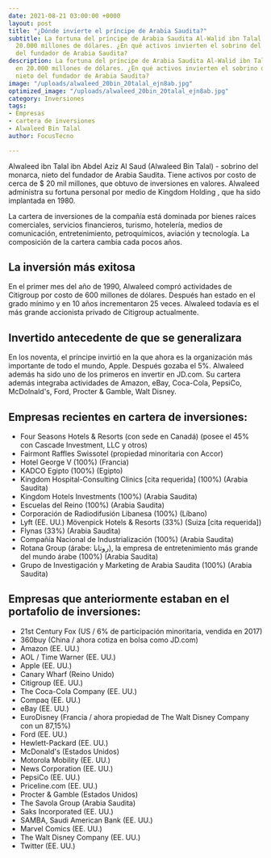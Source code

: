 ```yaml
---
date: 2021-08-21 03:00:00 +0000
layout: post
title: "¿Dónde invierte el príncipe de Arabia Saudita?"
subtitle: La fortuna del príncipe de Arabia Saudita Al-Walid ibn Talal se estima en
  20.000 millones de dólares. ¿En qué activos invierten el sobrino del rey y el nieto
  del fundador de Arabia Saudita?
description: La fortuna del príncipe de Arabia Saudita Al-Walid ibn Talal se estima
  en 20.000 millones de dólares. ¿En qué activos invierten el sobrino del rey y el
  nieto del fundador de Arabia Saudita?
image: "/uploads/alwaleed_20bin_20talal_ejn8ab.jpg"
optimized_image: "/uploads/alwaleed_20bin_20talal_ejn8ab.jpg"
category: Inversiones
tags:
- Empresas
- cartera de inversiones
- Alwaleed Bin Talal
author: FocusTecno

---
```

Alwaleed ibn Talal ibn Abdel Aziz Al Saud (Alwaleed Bin Talal) - sobrino del monarca, nieto del fundador de Arabia Saudita. Tiene activos por costo de cerca de $ 20 mil millones, que obtuvo de inversiones en valores. Alwaleed administra su fortuna personal por medio de Kingdom Holding , que ha sido implantada en 1980.

La cartera de inversiones de la compañía está dominada por bienes raíces comerciales, servicios financieros, turismo, hotelería, medios de comunicación, entretenimiento, petroquímicos, aviación y tecnología. La composición de la cartera cambia cada pocos años.

## La inversión más exitosa

En el primer mes del año de 1990, Alwaleed compró actividades de Citigroup por costo de 600 millones de dólares. Después han estado en el grado mínimo y en 10 años incrementaron 25 veces. Alwaleed todavía es el más grande accionista privado de Citigroup actualmente.

## Invertido antecedente de que se generalizara

En los noventa, el príncipe invirtió en la que ahora es la organización más importante de todo el mundo, Apple. Después gozaba el 5%. Alwaleed además ha sido uno de los primeros en invertir en JD.com. Su cartera además integraba actividades de Amazon, eBay, Coca-Cola, PepsiCo, McDolnald's, Ford, Procter & Gamble, Walt Disney.

## Empresas recientes en cartera de inversiones:

* Four Seasons Hotels & Resorts (con sede en Canadá) (posee el 45% con Cascade Investment, LLC y otros)
* Fairmont Raffles Swissotel (propiedad minoritaria con Accor)
* Hotel George V (100%) (Francia)
* KADCO Egipto (100%) (Egipto)
* Kingdom Hospital-Consulting Clinics \[cita requerida\] (100%) (Arabia Saudita)
* Kingdom Hotels Investments (100%) (Arabia Saudita)
* Escuelas del Reino (100%) (Arabia Saudita)
* Corporación de Radiodifusión Libanesa (100%) (Líbano)
* Lyft (EE. UU.) Mövenpick Hotels & Resorts (33%) (Suiza \[cita requerida\])
* Flynas (33%) (Arabia Saudita)
* Compañía Nacional de Industrialización (100%) (Arabia Saudita)
* Rotana Group (árabe: روتانا), la empresa de entretenimiento más grande del mundo árabe (100%) (Arabia Saudita)
* Grupo de Investigación y Marketing de Arabia Saudita (100%) (Arabia Saudita)

## Empresas que anteriormente estaban en el portafolio de inversiones:

* 21st Century Fox (US / 6% de participación minoritaria, vendida en 2017)
* 360buy (China / ahora cotiza en bolsa como JD.com)
* Amazon (EE. UU.)
* AOL / Time Warner (EE. UU.)
* Apple (EE. UU.)
* Canary Wharf (Reino Unido)
* Citigroup (EE. UU.)
* The Coca-Cola Company (EE. UU.)
* Compaq (EE. UU.)
* eBay (EE. UU.)
* EuroDisney (Francia / ahora propiedad de The Walt Disney Company con un 87,15%)
* Ford (EE. UU.)
* Hewlett-Packard (EE. UU.)
* McDonald's (Estados Unidos)
* Motorola Mobility (EE. UU.)
* News Corporation (EE. UU.)
* PepsiCo (EE. UU.)
* Priceline.com (EE. UU.)
* Procter & Gamble (Estados Unidos)
* The Savola Group (Arabia Saudita)
* Saks Incorporated (EE. UU.)
* SAMBA, Saudi American Bank (EE. UU.)
* Marvel Comics (EE. UU.)
* The Walt Disney Company (EE. UU.)
* Twitter (EE. UU.)